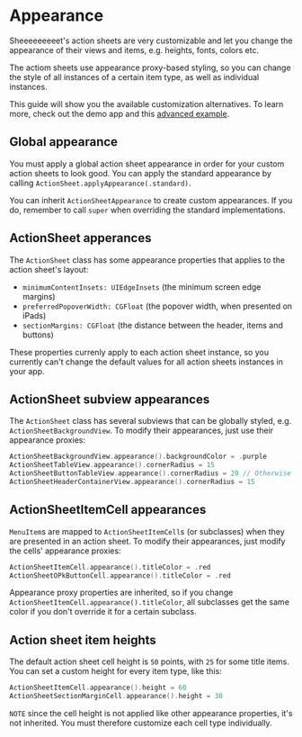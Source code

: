 # Appearance

Sheeeeeeeeet's action sheets are very customizable and let you change the appearance of their views and items, e.g. heights, fonts, colors etc.

The actiom sheets use appearance proxy-based styling, so you can change the style of all instances of a certain item type, as well as individual instances.

This guide will show you the available customization alternatives. To learn more, check out the demo app and this [advanced example][AdvancedExample].


## Global appearance

You must apply a global action sheet appearance in order for your custom action sheets to look good. You can apply the standard appearance by calling `ActionSheet.applyAppearance(.standard)`.

You can inherit `ActionSheetAppearance` to create custom appearances. If you do, remember to call `super` when overriding the standard implementations.


## ActionSheet apperances

The `ActionSheet` class has some appearance properties that applies to the action sheet's layout:

* `minimumContentInsets: UIEdgeInsets` (the minimum screen edge margins)
* `preferredPopoverWidth: CGFloat` (the popover width, when presented on iPads)
* `sectionMargins: CGFloat` (the distance between the header, items and buttons)

These properties currenly apply to each action sheet instance, so you currently can't change the default values for all action sheets instances in your app.


## ActionSheet subview appearances

The `ActionSheet` class has several subviews that can be globally styled, e.g. `ActionSheetBackgroundView`. To modify their appearances, just use their appearance proxies:

```swift
ActionSheetBackgroundView.appearance().backgroundColor = .purple
ActionSheetTableView.appearance().cornerRadius = 15
ActionSheetButtonTableView.appearance().cornerRadius = 20 // Otherwise 15
ActionSheetHeaderContainerView.appearance().cornerRadius = 15
```


## ActionSheetItemCell appearances

`MenuItem`s are mapped to `ActionSheetItemCell`s (or subclasses) when they are presented in an action sheet. To modify their appearances, just modify the cells' appearance proxies:

```swift
ActionSheetItemCell.appearance().titleColor = .red
ActionSheetOPkButtonCell.appearance().titleColor = .red
```

Appearance proxy properties are inherited, so if you change `ActionSheetItemCell.appearance().titleColor`, all subclasses get the same color if you don't override it for a certain subclass.


## Action sheet item heights

The default action sheet cell height is `50` points, with `25` for some title items. You can set a custom height for every item type, like this:

```swift
ActionSheetItemCell.appearance().height = 60
ActionSheetSectionMarginCell.appearance().height = 30
```

`NOTE` since the cell height is not applied like other appearance properties, it's not inherited. You must therefore customize each cell type individually.


[AdvancedExample]: https://github.com/danielsaidi/Sheeeeeeeeet/blob/master/Readmes/Advanced-Example.md
